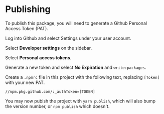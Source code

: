 # Publishing

To publish this package, you will need to generate a Github Personal Access Token (PAT).

Log into Github and select Settings under your user account.

Select **Developer settings** on the sidebar.

Select **Personal access tokens**.

Generate a new token and select **No Expiration** and `write:packages`.

Create a `.npmrc` file in this project with the following text, replacing `[Token]` with your new PAT.

```
//npm.pkg.github.com/:_authToken=[TOKEN]
```

You may now pubish the project with `yarn publish`, which will also bump the version number, or `npm publish` which doesn't.